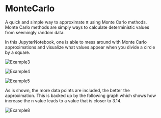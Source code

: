 # MonteCarlo
A quick and simple way to approximate π using Monte Carlo methods. 
Monte Carlo methods are simply ways to calculate deterministic values from seemingly random data.

In this JupyterNotebook, one is able to mess around with Monte Carlo approximations and visualize what values appear when you divide a circle by a square.

![Example3](https://user-images.githubusercontent.com/74287805/111933016-da1ee380-8a7b-11eb-8c55-77ac88682d8f.png)

![Example4](https://user-images.githubusercontent.com/74287805/111933035-e30fb500-8a7b-11eb-9fe0-d0c2f6747bc4.png)

![Example5](https://user-images.githubusercontent.com/74287805/111933059-ed31b380-8a7b-11eb-901f-aa3e580f64c1.png)

As is shown, the more data points are included, the better the approximation. This is backed up by the following graph which shows how increase the n value leads to a value that is closer to 3.14. 

![Example8](https://user-images.githubusercontent.com/74287805/111933193-32ee7c00-8a7c-11eb-9d3e-3de3bafbbf29.png)
